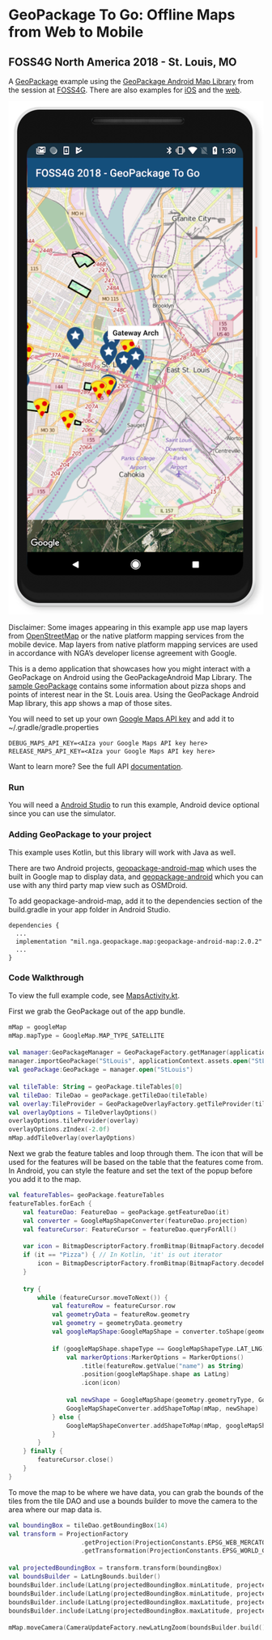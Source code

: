 # GeoPackage To Go: Offline Maps from Web to Mobile
## FOSS4G North America 2018 - St. Louis, MO

A [GeoPackage](https://www.geopackage.org/) example using the [GeoPackage Android Map Library](https://github.com/ngageoint/geopackage-android-map) from the session at [FOSS4G](https://2018.foss4g-na.org/session/geopackage-go-offline-maps-web-mobile). There are also examples for [iOS](https://github.com/ngageoint/geopackage-ios/tree/master/docs/examples/swift/GeoPackage-to-go-iOS) and the [web](https://github.com/ngageoint/geopackage-js/tree/master/docs/examples/GeoPackageToGo).

![iOS GeoPackage Example Screenshot](Pixel2.png)

Disclaimer: Some images appearing in this example app use map layers from [OpenStreetMap](https://www.openstreetmap.org/) or the native platform mapping services from the mobile device. Map layers from native platform mapping services are used in accordance with NGA’s developer license agreement with Google.

This is a demo application that showcases how you might interact with a GeoPackage on Android using the GeoPackageAndroid Map Library. The [sample GeoPackage](https://github.com/ngageoint/geopackage-android-map/blob/master/docs/examples/kotlin/GeoPackageToGoAndroid/app/src/main/assets/StLouis.gpkg?raw=true) contains some information about pizza shops and points of interest near in the St. Louis area. Using the GeoPackage Android Map library, this app shows a map of those sites.

You will need to set up your own [Google Maps API key](https://console.developers.google.com/) and add it to ~/.gradle/gradle.properties

```
DEBUG_MAPS_API_KEY=<AIza your Google Maps API key here>
RELEASE_MAPS_API_KEY=<AIza your Google Maps API key here>
```

Want to learn more? See the full API [documentation](https://ngageoint.github.io/geopackage-android-map/docs/api/).

### Run

You will need a [Android Studio](https://developer.android.com/studio/) to run this example, Android device optional since you can use the simulator.


### Adding GeoPackage to your project

This example uses Kotlin, but this library will work with Java as well.

There are two Android projects, [geopackage-android-map](https://github.com/ngageoint/geopackage-android-map) which uses the built in Google map to display data, and [geopackage-android](https://github.com/ngageoint/geopackage-android) which you can use with any third party map view such as OSMDroid.

To add geopackage-android-map, add it to the dependencies section of the build.gradle in your app folder in Android Studio.

```
dependencies {
  ...
  implementation "mil.nga.geopackage.map:geopackage-android-map:2.0.2"
  ...
}
```

### Code Walkthrough

To view the full example code, see [MapsActivity.kt](https://github.com/ngageoint/geopackage-android-map/blob/master/docs/examples/kotlin/GeoPackageToGoAndroid/app/src/main/java/mil/nga/geopackagetogoandroid/MapsActivity.kt).

First we grab the GeoPackage out of the app bundle.

```kotlin
mMap = googleMap
mMap.mapType = GoogleMap.MAP_TYPE_SATELLITE

val manager:GeoPackageManager = GeoPackageFactory.getManager(applicationContext)
manager.importGeoPackage("StLouis", applicationContext.assets.open("StLouis.gpkg"), true)
val geoPackage:GeoPackage = manager.open("StLouis")

val tileTable: String = geoPackage.tileTables[0]
val tileDao: TileDao = geoPackage.getTileDao(tileTable)
val overlay:TileProvider = GeoPackageOverlayFactory.getTileProvider(tileDao)
val overlayOptions = TileOverlayOptions()
overlayOptions.tileProvider(overlay)
overlayOptions.zIndex(-2.0f)
mMap.addTileOverlay(overlayOptions)

```

Next we grab the feature tables and loop through them. The icon that will be used for the features will be based on the table that the features come from. In Android, you can style the feature and set the text of the popup before you add it to the map.

```kotlin
val featureTables= geoPackage.featureTables
featureTables.forEach {
    val featureDao: FeatureDao = geoPackage.getFeatureDao(it)
    val converter = GoogleMapShapeConverter(featureDao.projection)
    val featureCursor: FeatureCursor = featureDao.queryForAll()

    var icon = BitmapDescriptorFactory.fromBitmap(BitmapFactory.decodeResource(applicationContext.resources, R.drawable.poi))
    if (it == "Pizza") { // In Kotlin, 'it' is out iterator
        icon = BitmapDescriptorFactory.fromBitmap(BitmapFactory.decodeResource(applicationContext.resources, R.drawable.pizza))
    }

    try {
        while (featureCursor.moveToNext()) {
            val featureRow = featureCursor.row
            val geometryData = featureRow.geometry
            val geometry = geometryData.geometry
            val googleMapShape:GoogleMapShape = converter.toShape(geometry)

            if (googleMapShape.shapeType == GoogleMapShapeType.LAT_LNG) {
                val markerOptions:MarkerOptions = MarkerOptions()
                    .title(featureRow.getValue("name") as String)
                    .position(googleMapShape.shape as LatLng)
                    .icon(icon)

                val newShape = GoogleMapShape(geometry.geometryType, GoogleMapShapeType.MARKER_OPTIONS, markerOptions)
                GoogleMapShapeConverter.addShapeToMap(mMap, newShape)
            } else {
                GoogleMapShapeConverter.addShapeToMap(mMap, googleMapShape)
            }
        }
    } finally {
        featureCursor.close()
    }
}

```

To move the map to be where we have data, you can grab the bounds of the tiles from the tile DAO and use a bounds builder to move the camera to the area where our map data is.

```kotlin
val boundingBox = tileDao.getBoundingBox(14)
val transform = ProjectionFactory
                    .getProjection(ProjectionConstants.EPSG_WEB_MERCATOR.toLong())
                    .getTransformation(ProjectionConstants.EPSG_WORLD_GEODETIC_SYSTEM.toLong())

val projectedBoundingBox = transform.transform(boundingBox)
val boundsBuilder = LatLngBounds.builder()
boundsBuilder.include(LatLng(projectedBoundingBox.minLatitude, projectedBoundingBox.minLongitude))
boundsBuilder.include(LatLng(projectedBoundingBox.minLatitude, projectedBoundingBox.maxLongitude))
boundsBuilder.include(LatLng(projectedBoundingBox.maxLatitude, projectedBoundingBox.minLongitude))
boundsBuilder.include(LatLng(projectedBoundingBox.maxLatitude, projectedBoundingBox.maxLongitude))

mMap.moveCamera(CameraUpdateFactory.newLatLngZoom(boundsBuilder.build().center, 12.0f))
```

